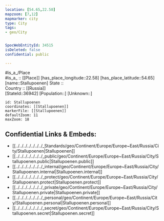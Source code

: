 ```yaml
---
location: [54.65,22.58] 
mapzoom: [7,12] 
mapmarker: city 
type: City
tags:
- geo/City


SpocWebEntityId: 34515
isDeleted: false
confidential: public

---
```

#is_a_/Place  
#is_a_ :: [[Place]] 
[has_place_longitude::22.58] 
[has_place_latitude::54.65] 
[name::Stallupoenen] 
State ::  
Country :: [[Russia]]  
[StateId::36942] 
[Population::] 
[Unknown::] 


```leaflet
id: Stallupoenen
coordinates: [[Stallupoenen]] 
markerFile: [[Stallupoenen]] 
defaultZoom: 11 
maxZoom: 18
```


## Confidential Links & Embeds: 
- [[../../../../../../../_Standards/geo/Continent/Europe/Europe~East/Russia/City/Stallupoenen|Stallupoenen]] 
- [[../../../../../../../_public/geo/Continent/Europe/Europe~East/Russia/City/Stallupoenen.public|Stallupoenen.public]] 
- [[../../../../../../../_internal/geo/Continent/Europe/Europe~East/Russia/City/Stallupoenen.internal|Stallupoenen.internal]] 
- [[../../../../../../../_protect/geo/Continent/Europe/Europe~East/Russia/City/Stallupoenen.protect|Stallupoenen.protect]] 
- [[../../../../../../../_private/geo/Continent/Europe/Europe~East/Russia/City/Stallupoenen.private|Stallupoenen.private]] 
- [[../../../../../../../_personal/geo/Continent/Europe/Europe~East/Russia/City/Stallupoenen.personal|Stallupoenen.personal]] 
- [[../../../../../../../_secret/geo/Continent/Europe/Europe~East/Russia/City/Stallupoenen.secret|Stallupoenen.secret]] 
